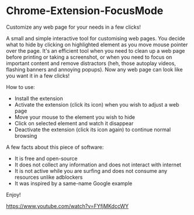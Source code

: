 # Chrome-Extension-FocusMode
Customize any web page for your needs in a few clicks!

A small and simple interactive tool for customising web pages. You decide what to hide by clicking on highlighted element as you move mouse pointer over the page. It's an efficient tool when you need to clean up a web page before printing or taking a screenshot, or when you need to focus on important content and remove distractors (heh, those autoplay videos, flashing banners and annoying popups). Now any web page can look like you want it in a few clicks! 

How to use:
- Install the extension
- Activate the extension (click its icon) when you wish to adjust a web page
- Move your mouse to the element you wish to hide
- Click on selected element and watch it disappear
- Deactivate the extension (click its icon again) to continue normal browsing

A few facts about this piece of software:
- It is free and open-source
- It does not collect any information and does not interact with internet
- It is not active while you are surfing and does not consume any resources unlike adblockers
- It was inspired by a same-name Google example

Enjoy!

https://www.youtube.com/watch?v=FYfjMKdccWY
